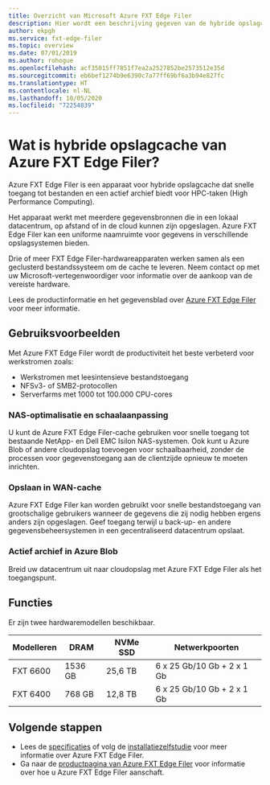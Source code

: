 ```yaml
---
title: Overzicht van Microsoft Azure FXT Edge Filer
description: Hier wordt een beschrijving gegeven van de hybride opslagcache van Azure FXT Edge Filer, een actieve acceleratoroplossing voor toegang tot archieven en bestanden voor High Performance Computing
author: ekpgh
ms.service: fxt-edge-filer
ms.topic: overview
ms.date: 07/01/2019
ms.author: rohogue
ms.openlocfilehash: acf35015ff7851f7ea2a2527852be2573512e35d
ms.sourcegitcommit: eb6bef1274b9e6390c7a77ff69bf6a3b94e827fc
ms.translationtype: HT
ms.contentlocale: nl-NL
ms.lasthandoff: 10/05/2020
ms.locfileid: "72254839"
---
```

# <a name="what-is-azure-fxt-edge-filer-hybrid-storage-cache"></a>Wat is hybride opslagcache van Azure FXT Edge Filer?

Azure FXT Edge Filer is een apparaat voor hybride opslagcache dat snelle toegang tot bestanden en een actief archief biedt voor HPC-taken (High Performance Computing).

Het apparaat werkt met meerdere gegevensbronnen die in een lokaal datacentrum, op afstand of in de cloud kunnen zijn opgeslagen. Azure FXT Edge Filer kan een uniforme naamruimte voor gegevens in verschillende opslagsystemen bieden.

Drie of meer FXT Edge Filer-hardwareapparaten werken samen als een geclusterd bestandssysteem om de cache te leveren. Neem contact op met uw Microsoft-vertegenwoordiger voor informatie over de aankoop van de vereiste hardware. 

Lees de productinformatie en het gegevensblad over [Azure FXT Edge Filer](https://azure.microsoft.com/services/fxt-edge-filer/) voor meer informatie.

## <a name="use-cases"></a>Gebruiksvoorbeelden

Met Azure FXT Edge Filer wordt de productiviteit het beste verbeterd voor werkstromen zoals:

* Werkstromen met leesintensieve bestandstoegang 
* NFSv3- of SMB2-protocollen
* Serverfarms met 1000 tot 100.000 CPU-cores

### <a name="nas-optimization-and-scaling"></a>NAS-optimalisatie en schaalaanpassing

U kunt de Azure FXT Edge Filer-cache gebruiken voor snelle toegang tot bestaande NetApp- en Dell EMC Isilon NAS-systemen. Ook kunt u Azure Blob of andere cloudopslag toevoegen voor schaalbaarheid, zonder de processen voor gegevenstoegang aan de clientzijde opnieuw te moeten inrichten. 

### <a name="wan-caching"></a>Opslaan in WAN-cache

Azure FXT Edge Filer kan worden gebruikt voor snelle bestandstoegang van grootschalige gebruikers wanneer de gegevens die zij nodig hebben ergens anders zijn opgeslagen. Geef toegang terwijl u back-up- en andere gegevensbeheersystemen in een gecentraliseerd datacentrum opslaat. 

### <a name="active-archive-in-azure-blob"></a>Actief archief in Azure Blob

Breid uw datacentrum uit naar cloudopslag met Azure FXT Edge Filer als het toegangspunt. 

## <a name="features"></a>Functies 

Er zijn twee hardwaremodellen beschikbaar. 

| Modelleren | DRAM | NVMe SSD | Netwerkpoorten | 
|-------|------|----------|---------------|
| FXT 6600 | 1536 GB | 25,6 TB | 6 x 25 Gb/10 Gb + 2 x 1 Gb |
| FXT 6400 | 768 GB | 12,8 TB | 6 x 25 Gb/10 Gb + 2 x 1 Gb |


## <a name="next-steps"></a>Volgende stappen

* Lees de [specificaties](fxt-specs.md) of volg de [installatiezelfstudie](fxt-install.md) voor meer informatie over Azure FXT Edge Filer.
* Ga naar de [productpagina van Azure FXT Edge Filer](https://azure.microsoft.com/services/fxt-edge-filer/) voor informatie over hoe u Azure FXT Edge Filer aanschaft.